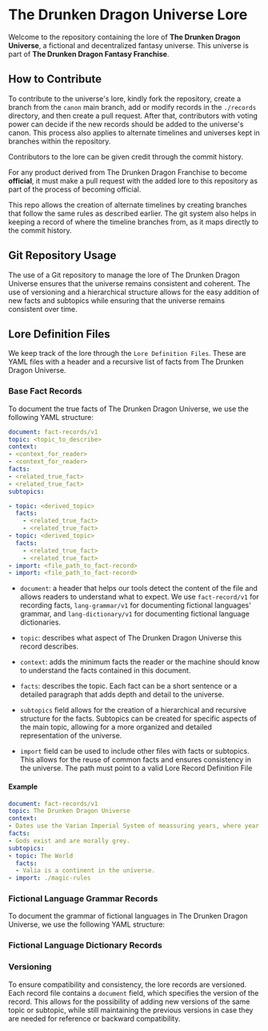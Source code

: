# The Drunken Dragon Universe Lore

Welcome to the repository containing the lore of **The Drunken Dragon Universe**, a fictional and decentralized fantasy universe. This universe is part of **The Drunken Dragon Fantasy Franchise**.

## How to Contribute

To contribute to the universe's lore, kindly fork the repository, create a branch from the `canon` main branch, add or modify records in the `./records` directory, and then create a pull request. After that, contributors with voting power can decide if the new records should be added to the universe's canon. This process also applies to alternate timelines and universes kept in branches within the repository.

Contributors to the lore can be given credit through the commit history.

For any product derived from The Drunken Dragon Franchise to become **official**, it must make a pull request with the added lore to this repository as part of the process of becoming official.

This repo allows the creation of alternate timelines by creating branches that follow the same rules as described earlier. The git system also helps in keeping a record of where the timeline branches from, as it maps directly to the commit history.

## Git Repository Usage

The use of a Git repository to manage the lore of The Drunken Dragon Universe ensures that the universe remains consistent and coherent. The use of versioning and a hierarchical structure allows for the easy addition of new facts and subtopics while ensuring that the universe remains consistent over time.

## Lore Definition Files

We keep track of the lore through the `Lore Definition Files`. These are YAML files with a header and a recursive list of facts from The Drunken Dragon Universe.

### Base Fact Records

To document the true facts of The Drunken Dragon Universe, we use the following YAML structure:

```yaml
document: fact-records/v1
topic: <topic_to_describe>
context: 
- <context_for_reader>
- <context_for_reader>
facts:
- <related_true_fact>
- <related_true_fact>
subtopics:

- topic: <derived_topic>
  facts:
    - <related_true_fact>
    - <related_true_fact>
- topic: <derived_topic>
  facts:
    - <related_true_fact>
    - <related_true_fact>
- import: <file_path_to_fact-record>
- import: <file_path_to_fact-record>
```

* `document`: a header that helps our tools detect the content of the file and allows readers to understand what to expect. We use `fact-record/v1` for recording facts, `lang-grammar/v1` for documenting fictional languages' grammar, and `lang-dictionary/v1` for documenting fictional language dictionaries.

* `topic`: describes what aspect of The Drunken Dragon Universe this record describes.

* `context`: adds the minimum facts the reader or the machine should know to understand the facts contained in this document.

* `facts`: describes the topic. Each fact can be a short sentence or a detailed paragraph that adds depth and detail to the universe.

* `subtopics` field allows for the creation of a hierarchical and recursive structure for the facts. Subtopics can be created for specific aspects of the main topic, allowing for a more organized and detailed representation of the universe.

* `import` field can be used to include other files with facts or subtopics. This allows for the reuse of common facts and ensures consistency in the universe. The path must point to a valid Lore Record Definition File

#### Example 

```yaml
document: fact-records/v1
topic: The Drunken Dragon Universe
context: 
- Dates use the Varian Imperial System of meassuring years, where year 0 is the founding of the Varian Empire
facts:
- Gods exist and are morally grey.
subtopics:
- topic: The World
  facts:
  - Valia is a continent in the universe.
- import: ./magic-rules
```

### Fictional Language Grammar Records

To document the grammar of fictional languages in The Drunken Dragon Universe, we use the following YAML structure:

### Fictional Language Dictionary Records

### Versioning

To ensure compatibility and consistency, the lore records are versioned. Each record file contains a `document` field, which specifies the version of the record. This allows for the possibility of adding new versions of the same topic or subtopic, while still maintaining the previous versions in case they are needed for reference or backward compatibility.
